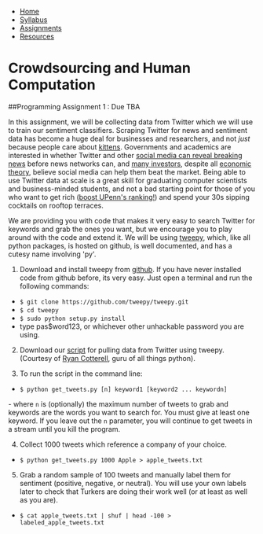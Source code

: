 <ul id="ProjectSubmenu">
    <li><a class="home" href="../index.html" title="Home">Home</a></li>
    <li><a class="syllabus" href="../syllabus.html" title="Syllabus">Syllabus</a></li>
    <li><a class="assignments" href="../assignments.html" title="Assignments">Assignments</a></li>
    <li><a class="resources" href="../resources.html" title="Resources">Resources</a></li>
</ul>

<link rel="stylesheet" type="text/css" href="../stylesheet.css" />

# Crowdsourcing and Human Computation

##Programming Assignment 1 : Due TBA 

In this assignment, we will be collecting data from Twitter which we will use to train our sentiment classifiers. Scraping Twitter for news and sentiment data has become a huge deal for businesses and researchers, and not *just* because people care about [kittens](https://twitter.com/CatsPorn/status/367992670745927680/photo/1). Governments and academics are interested in whether Twitter and other [social media can reveal breaking news](http://homepages.inf.ed.ac.uk/miles/papers/short-breaking.pdf) before news networks can, and [many investors](http://www.sntmnt.com/), despite all [economic theory](http://en.wikipedia.org/wiki/Efficient_market_hypothesis), believe social media can help them beat the market. Being able to use Twitter data at scale is a great skill for graduating computer scientists and business-minded students, and not a bad starting point for those of you who want to get rich ([boost UPenn's ranking!](http://www.forbes.com/2008/05/19/billionaires-harvard-education-biz-billies-cx_af_0519billieu_slide_4.html)) and spend your 30s sipping cocktails on rooftop terraces.

We are providing you with code that makes it very easy to search Twitter for keywords and grab the ones you want, but we encourage you to play around with the code and extend it. We will be using [tweepy](http://pythonhosted.org/tweepy/html/index.html), which, like all python packages, is hosted on github, is well documented, and has a cutesy name involving 'py'. 	

1. Download and install tweepy from [github](https://github.com/tweepy/tweepy). If you have never installed code from github before, its very easy. Just open a terminal and run the following commands:

<ul>
<li><code>$ git clone https://github.com/tweepy/tweepy.git</code>
<li><code>$ cd tweepy</code>
<li><code>$ sudo python setup.py install</code>
<li>type pas$word123, or whichever other unhackable password you are using.
</ul>

2. Download our [script](downloads/get_tweets.py) for pulling data from Twitter using tweepy. (Courtesy of [Ryan Cotterell](https://github.com/ryancotterell), guru of all things python).

3. To run the script in the command line:
<ul>
<li><code>$ python get_tweets.py [n] keyword1 [keyword2 ... keywordn]</code></li>
</ul>
- where <code>n</code> is (optionally) the maximum number of tweets to grab and keywords are the words you want to search for. You must give at least one keyword. If you leave out the <code>n</code> parameter, you will continue to get tweets in a stream until you kill the program.

4. Collect 1000 tweets which reference a company of your choice.

<ul>
<li><code>$ python get_tweets.py 1000 Apple > apple_tweets.txt </code></li>
</ul>

5. Grab a random sample of 100 tweets and manually label them for sentiment (positive, negative, or neutral). You will use your own labels later to check that Turkers are doing their work well (or at least as well as you are).

<ul>
<li><code>$ cat apple_tweets.txt | shuf | head -100 > labeled_apple_tweets.txt </code></li>
</ul>






